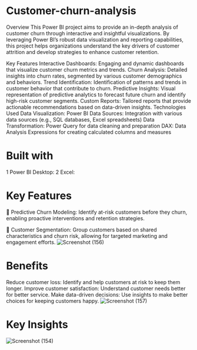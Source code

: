 # Customer-churn-analysis
Overview
This Power BI project aims to provide an in-depth analysis of customer churn through interactive and insightful visualizations. By leveraging Power BI’s robust data visualization and reporting capabilities, this project helps organizations understand the key drivers of customer attrition and develop strategies to enhance customer retention.

Key Features
Interactive Dashboards: Engaging and dynamic dashboards that visualize customer churn metrics and trends.
Churn Analysis: Detailed insights into churn rates, segmented by various customer demographics and behaviors.
Trend Identification: Identification of patterns and trends in customer behavior that contribute to churn.
Predictive Insights: Visual representation of predictive analytics to forecast future churn and identify high-risk customer segments.
Custom Reports: Tailored reports that provide actionable recommendations based on data-driven insights.
Technologies Used
Data Visualization: Power BI
Data Sources: Integration with various data sources (e.g., SQL databases, Excel spreadsheets)
Data Transformation: Power Query for data cleaning and preparation
DAX: Data Analysis Expressions for creating calculated columns and measures

# Built with
1 Power BI Desktop: 
2 Excel:


# Key Features
📌 Predictive Churn Modeling: Identify at-risk customers before they churn, enabling proactive interventions and retention strategies.

📌 Customer Segmentation: Group customers based on shared characteristics and churn risk, allowing for targeted marketing and engagement efforts.
![Screenshot (156)](https://github.com/user-attachments/assets/9976644d-4c75-4309-9c92-eb6f9590e118)



# Benefits
Reduce customer loss: Identify and help customers at risk to keep them longer.
Improve customer satisfaction: Understand customer needs better for better service.
Make data-driven decisions: Use insights to make better choices for keeping customers happy.
![Screenshot (157)](https://github.com/user-attachments/assets/c700f2ef-0990-4a4f-bd83-4badb0cfea47)

# Key Insights
![Screenshot (154)](https://github.com/user-attachments/assets/20a8aaed-9fa7-416d-a82d-e68e4f5d74bd)
